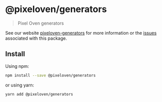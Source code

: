 # @pixeloven/generators

> Pixel Oven generators

See our website [pixeloven-generators](https://github.com/pixeloven/pixeloven) for more information or the [issues](https://github.com/pixeloven/pixeloven) associated with this package.

## Install

Using npm:

```sh
npm install --save @pixeloven/generators
```

or using yarn:

```sh
yarn add @pixeloven/generators
```